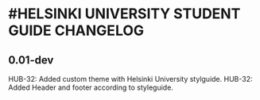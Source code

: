 #HELSINKI UNIVERSITY STUDENT GUIDE CHANGELOG
=================

## 0.01-dev
  HUB-32: Added custom theme with Helsinki University stylguide.
  HUB-32: Added Header and footer according to styleguide.
